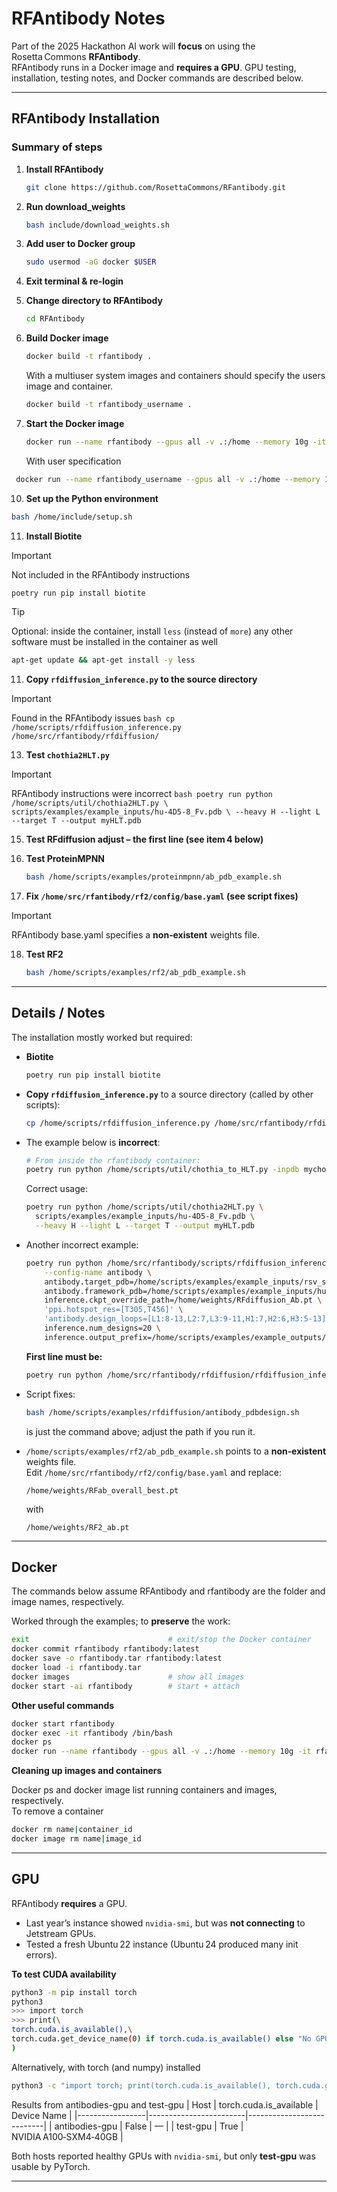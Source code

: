 # RFAntibody Notes

Part of the 2025 Hackathon AI work will **focus** on using the Rosetta Commons **RFAntibody**.  
RFAntibody runs in a Docker image and **requires a GPU**. GPU testing, installation, testing notes, and Docker commands are described below.

---

## RFAntibody Installation

### Summary of steps

1. **Install RFAntibody**
   ```bash
   git clone https://github.com/RosettaCommons/RFantibody.git
   ```

2. **Run download_weights**
   ```bash
   bash include/download_weights.sh
   ```

3. **Add user to Docker group**
   ```bash
   sudo usermod -aG docker $USER
   ```

4. **Exit terminal & re-login**

5. **Change directory to RFAntibody**
   ```bash
   cd RFAntibody
   ```

6. **Build Docker image**
   ```bash
   docker build -t rfantibody .
   ```
   With a multiuser system images and containers should specify the users image and container.
    ```bash
   docker build -t rfantibody_username .
   ```
    
8. **Start the Docker image**
   ```bash
   docker run --name rfantibody --gpus all -v .:/home --memory 10g -it rfantibody
   ```
   With user specification
  ```bash
   docker run --name rfantibody_username --gpus all -v .:/home --memory 10g -it rfantibody_username
   ```

10. **Set up the Python environment**
   ```bash
   bash /home/include/setup.sh
   ```

11. **Install Biotite**
> [!IMPORTANT]
> Not included in the RFAntibody instructions   
   ```bash
   poetry run pip install biotite
   ```
> [!TIP]
> Optional: inside the container, install `less` (instead of `more`)
> any other software must be installed in the container as well

  ```bash
  apt-get update && apt-get install -y less
  ```

  
11. **Copy `rfdiffusion_inference.py` to the source directory**
> [!IMPORTANT]
> Found in the RFAntibody issues
    ```bash
    cp /home/scripts/rfdiffusion_inference.py /home/src/rfantibody/rfdiffusion/
    ```

13. **Test `chothia2HLT.py`**
> [!IMPORTANT]
> RFAntibody instructions were incorrect
    ```bash
    poetry run python /home/scripts/util/chothia2HLT.py \
      scripts/examples/example_inputs/hu-4D5-8_Fv.pdb \
      --heavy H --light L --target T --output myHLT.pdb
    ```

15. **Test RFdiffusion adjust – the first line (see item 4 below)**

16. **Test ProteinMPNN**
    ```bash
    bash /home/scripts/examples/proteinmpnn/ab_pdb_example.sh
    ```

17. **Fix `/home/src/rfantibody/rf2/config/base.yaml` (see script fixes)**
> [!IMPORTANT]
> RFAntibody base.yaml specifies a **non‑existent** weights file.

18. **Test RF2**
    ```bash
    bash /home/scripts/examples/rf2/ab_pdb_example.sh
    ```

---

## Details / Notes

The installation mostly worked but required:

- **Biotite**
  ```bash
  poetry run pip install biotite
  ```

- **Copy `rfdiffusion_inference.py`** to a source directory (called by other scripts):
  ```bash
  cp /home/scripts/rfdiffusion_inference.py /home/src/rfantibody/rfdiffusion/
  ```

- The example below is **incorrect**:
  ```bash
  # From inside the rfantibody container:
  poetry run python /home/scripts/util/chothia_to_HLT.py -inpdb mychothia.pdb -outpdb myHLT.pdb
  ```
  Correct usage:
  ```bash
  poetry run python /home/scripts/util/chothia2HLT.py \
    scripts/examples/example_inputs/hu-4D5-8_Fv.pdb \
    --heavy H --light L --target T --output myHLT.pdb
  ```

- Another incorrect example:
  ```bash
  poetry run python /home/src/rfantibody/scripts/rfdiffusion_inference.py \
      --config-name antibody \
      antibody.target_pdb=/home/scripts/examples/example_inputs/rsv_site3.pdb \
      antibody.framework_pdb=/home/scripts/examples/example_inputs/hu-4D5-8_Fv.pdb \
      inference.ckpt_override_path=/home/weights/RFdiffusion_Ab.pt \
      'ppi.hotspot_res=[T305,T456]' \
      'antibody.design_loops=[L1:8-13,L2:7,L3:9-11,H1:7,H2:6,H3:5-13]' \
      inference.num_designs=20 \
      inference.output_prefix=/home/scripts/examples/example_outputs/ab_des
  ```

  **First line must be:**
  ```bash
  poetry run python /home/src/rfantibody/rfdiffusion/rfdiffusion_inference.py
  ```

- Script fixes:
  ```bash
  bash /home/scripts/examples/rfdiffusion/antibody_pdbdesign.sh
  ```
  is just the command above; adjust the path if you run it.

- `/home/scripts/examples/rf2/ab_pdb_example.sh` points to a **non‑existent** weights file.  
  Edit `/home/src/rfantibody/rf2/config/base.yaml` and replace:

  ```
  /home/weights/RFab_overall_best.pt
  ```
  with
  ```
  /home/weights/RF2_ab.pt
  ```

---

## Docker
The commands below assume RFAntibody and rfantibody are the folder and image names, respectively. 

Worked through the examples; to **preserve** the work:

```bash
exit                               # exit/stop the Docker container
docker commit rfantibody rfantibody:latest
docker save -o rfantibody.tar rfantibody:latest
docker load -i rfantibody.tar
docker images                      # show all images
docker start -ai rfantibody        # start + attach
```

**Other useful commands**

```bash
docker start rfantibody
docker exec -it rfantibody /bin/bash
docker ps
docker run --name rfantibody --gpus all -v .:/home --memory 10g -it rfantibody
```

**Cleaning up images and containers**

Docker ps and docker image list running containers and images, respectively.  
To remove a container
```bash
docker rm name|container_id
docker image rm name|image_id
```

---

## GPU

RFAntibody **requires** a GPU.

- Last year’s instance showed `nvidia-smi`, but was **not connecting** to Jetstream GPUs.  
- Tested a fresh Ubuntu 22 instance (Ubuntu 24 produced many init errors).

**To test CUDA availability**

```bash
python3 -m pip install torch
python3
>>> import torch
>>> print(\
torch.cuda.is_available(),\
torch.cuda.get_device_name(0) if torch.cuda.is_available() else "No GPU"\
)
```
Alternatively, with torch (and numpy) installed
```bash
python3 -c "import torch; print(torch.cuda.is_available(), torch.cuda.get_device_name(0) if torch.cuda.is_available() else 'No GPU')"
```

Results from antibodies-gpu and test-gpu
| Host            | torch.cuda.is_available | Device Name               |
|-----------------|------------------------|---------------------------|
| antibodies-gpu  | False                  | —                         |
| test-gpu        | True                   | NVIDIA A100‑SXM4‑40GB     |

Both hosts reported healthy GPUs with `nvidia-smi`, but only **test‑gpu** was usable by PyTorch.

---
